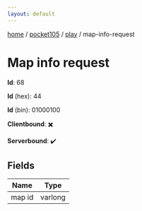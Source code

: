 ```yaml
---
layout: default
---
```


[home](/)  /  [pocket105](/protocol/pocket105)  /  [play](/protocol/pocket105/play)  /  map-info-request

# Map info request

**Id**: 68

**Id** (hex): 44

**Id** (bin): 01000100

**Clientbound**: ✖️

**Serverbound**: ✔️

## Fields

Name | Type
---|---
map id | varlong

